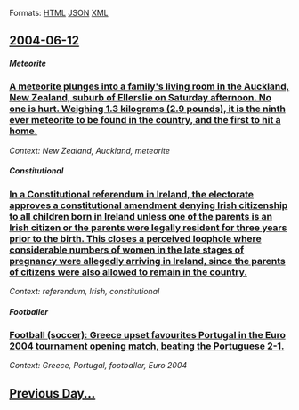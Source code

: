 
Formats: [HTML](2004/06/12/index.html)  [JSON](2004/06/12/index.json)  [XML](2004/06/12/index.xml)  

## [2004-06-12](/news/2004/06/12/index.md)

##### Meteorite
### [ A meteorite plunges into a family's living room in the Auckland, New Zealand, suburb of Ellerslie on Saturday afternoon. No one is hurt. Weighing 1.3 kilograms (2.9 pounds), it is the ninth ever meteorite to be found in the country, and the first to hit a home. ](/news/2004/06/12/a-meteorite-plunges-into-a-family-s-living-room-in-the-auckland-new-zealand-suburb-of-ellerslie-on-saturday-afternoon-no-one-is-hurt-we.md)
_Context: New Zealand, Auckland, meteorite_

##### Constitutional
### [ In a Constitutional referendum in Ireland, the electorate approves a constitutional amendment denying Irish citizenship to all children born in Ireland unless one of the parents is an Irish citizen or the parents were legally resident for three years prior to the birth. This closes a perceived loophole where considerable numbers of women in the late stages of pregnancy were allegedly arriving in Ireland, since the parents of citizens were also allowed to remain in the country. ](/news/2004/06/12/in-a-constitutional-referendum-in-ireland-the-electorate-approves-a-constitutional-amendment-denying-irish-citizenship-to-all-children-bor.md)
_Context: referendum, Irish, constitutional_

##### Footballer
### [ Football (soccer): Greece upset favourites Portugal in the Euro 2004 tournament opening match, beating the Portuguese 2-1. ](/news/2004/06/12/football-soccer-greece-upset-favourites-portugal-in-the-euro-2004-tournament-opening-match-beating-the-portuguese-2a1.md)
_Context: Greece, Portugal, footballer, Euro 2004_

## [Previous Day...](/news/2004/06/11/index.md)

